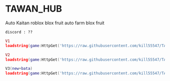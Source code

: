 # TAWAN_HUB
Auto Kaitan roblox blox fruit
auto farm blox fruit 
```
discord : ??
```

```lua
V1
loadstring(game:HttpGet('https://raw.githubusercontent.com/kill55547/TAWAN_HUB/main/hub.lua.txt', true))()
```
```lua
V2
loadstring(game:HttpGet('https://raw.githubusercontent.com/kill55547/TAWAN_HUB/main/TAWANxHUB_V2.lua.txt', true))()
```
```lua
V3(new+bata)
loadstring(game:HttpGet('https://raw.githubusercontent.com/kill55547/TAWAN_HUB/main/sorabata.lua.txt', true))()
```
